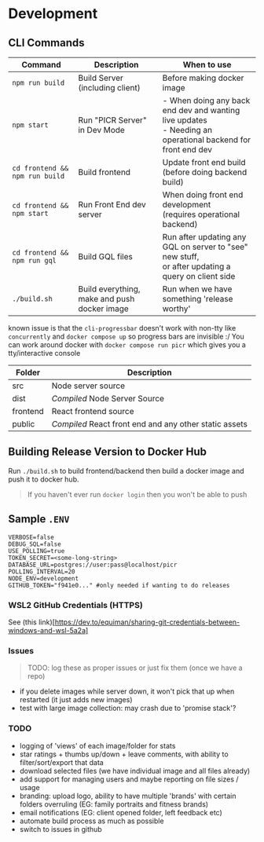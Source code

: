 
# Development

## CLI Commands
| Command                        | Description                                  | When to use                                                                                                   |
|--------------------------------|----------------------------------------------|---------------------------------------------------------------------------------------------------------------|
| `npm run build`                | Build Server (including client)              | Before making docker image                                                                                    |
| `npm start`                    | Run "PICR Server" in Dev Mode                | - When doing any back end dev and wanting live updates<br/>- Needing an operational backend for front end dev |
| `cd frontend && npm run build` | Build frontend                               | Update front end build (before doing backend build)                                                           |
| `cd frontend && npm start`     | Run Front End dev server                     | When doing front end development <br/>(requires operational backend)                                          |
| `cd frontend && npm run gql`   | Build GQL files                              | Run after updating any GQL on server to "see" new stuff, <br/>or after updating a query on client side        |
| `./build.sh`                   | Build everything, make and push docker image | Run when we have something 'release worthy'                                                                   |


known issue is that the `cli-progressbar` doesn't work with non-tty like  `concurrently` and `docker compose up` so progress bars are invisible :/
You can work around docker with `docker compose run picr` which gives you a tty/interactive console

| Folder   | Description                                            |
|----------|--------------------------------------------------------|
| src      | Node server source                                     |
| dist     | *Compiled* Node Server Source                          |
| frontend | React frontend source                                  |
| public   | *Compiled* React front end and any other static assets |

## Building Release Version to Docker Hub

Run `./build.sh` to build frontend/backend then build a docker image and push it to docker hub. 

> If you haven't ever run `docker login` then you won't be able to push

## Sample `.ENV`
```
VERBOSE=false
DEBUG_SQL=false
USE_POLLING=true
TOKEN_SECRET=<some-long-string>
DATABASE_URL=postgres://user:pass@localhost/picr
POLLING_INTERVAL=20
NODE_ENV=development
GITHUB_TOKEN="f941e0..." #only needed if wanting to do releases
```

### WSL2 GitHub Credentials (HTTPS)
See (this link)[https://dev.to/equiman/sharing-git-credentials-between-windows-and-wsl-5a2a]

### Issues
> TODO: log these as proper issues or just fix them (once we have a repo)
- if you delete images while server down, it won't pick that up when restarted (it just adds new images)
- test with large image collection: may crash due to 'promise stack'?

### TODO
- logging of 'views' of each image/folder for stats
- star ratings + thumbs up/down + leave comments, with ability to filter/sort/export that data
- download selected files (we have individual image and all files already)
- add support for managing users and maybe reporting on file sizes / usage
- branding: upload logo, ability to have multiple 'brands' with certain folders overruling (EG: family portraits and fitness brands)
- email notifications (EG: client opened folder, left feedback etc)
- automate build process as much as possible
- switch to issues in github
